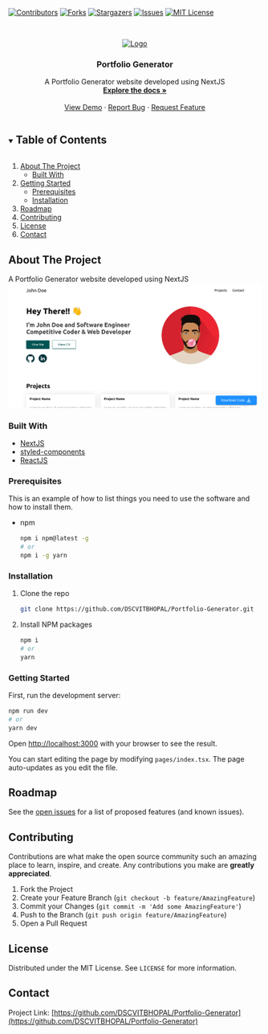 <!--
*** Thanks for checking out the Best-README-Template. If you have a suggestion
*** that would make this better, please fork the repo and create a pull request
*** or simply open an issue with the tag "enhancement".
*** Thanks again! Now go create something AMAZING! :D
***
***
***
*** To avoid retyping too much info. Do a search and replace for the following:
*** DSCVITBHOPAL, Portfolio-Generator, twitter_handle, email, Portfolio Generator, A Portfolio Generator website developed using NextJS
-->

<!-- PROJECT SHIELDS -->
<!--
*** I'm using markdown "reference style" links for readability.
*** Reference links are enclosed in brackets [ ] instead of parentheses ( ).
*** See the bottom of this document for the declaration of the reference variables
*** for contributors-url, forks-url, etc. This is an optional, concise syntax you may use.
*** https://www.markdownguide.org/basic-syntax/#reference-style-links
-->

[![Contributors][contributors-shield]][contributors-url]
[![Forks][forks-shield]][forks-url]
[![Stargazers][stars-shield]][stars-url]
[![Issues][issues-shield]][issues-url]
[![MIT License][license-shield]][license-url]

<!-- [![LinkedIn][linkedin-shield]][linkedin-url] -->

<!-- PROJECT LOGO -->
<br />
<p align="center">
  <a href="https://github.com/DSCVITBHOPAL/Portfolio-Generator">
    <img src="public/favicon.ico" alt="Logo" width="80" height="80">
  </a>

  <h3 align="center">Portfolio Generator</h3>

  <p align="center">
    A Portfolio Generator website developed using NextJS
    <br />
    <a href="https://github.com/DSCVITBHOPAL/Portfolio-Generator"><strong>Explore the docs »</strong></a>
    <br />
    <br />
    <a href="https://github.com/DSCVITBHOPAL/Portfolio-Generator">View Demo</a>
    ·
    <a href="https://github.com/DSCVITBHOPAL/Portfolio-Generator/issues">Report Bug</a>
    ·
    <a href="https://github.com/DSCVITBHOPAL/Portfolio-Generator/issues">Request Feature</a>
  </p>
</p>

<!-- TABLE OF CONTENTS -->
<details open="open">
  <summary><h2 style="display: inline-block">Table of Contents</h2></summary>
  <ol>
    <li>
      <a href="#about-the-project">About The Project</a>
      <ul>
        <li><a href="#built-with">Built With</a></li>
      </ul>
    </li>
    <li>
      <a href="#getting-started">Getting Started</a>
      <ul>
        <li><a href="#prerequisites">Prerequisites</a></li>
        <li><a href="#installation">Installation</a></li>
      </ul>
    </li>
    <li><a href="#roadmap">Roadmap</a></li>
    <li><a href="#contributing">Contributing</a></li>
    <li><a href="#license">License</a></li>
    <li><a href="#contact">Contact</a></li>
  </ol>
</details>

<!-- ABOUT THE PROJECT -->

## About The Project

A Portfolio Generator website developed using NextJS
![preview-page](public/ss1.png)

### Built With

- [NextJS](https://nextjs.org/)
- [styled-components](https://styled-components.com/)
- [ReactJS](https://reactjs.org/)

<!-- GETTING STARTED -->

### Prerequisites

This is an example of how to list things you need to use the software and how to install them.

- npm
  ```sh
  npm i npm@latest -g
  # or
  npm i -g yarn
  ```

### Installation

1. Clone the repo
   ```sh
   git clone https://github.com/DSCVITBHOPAL/Portfolio-Generator.git
   ```
2. Install NPM packages
   ```sh
   npm i
   # or
   yarn
   ```

<!-- USAGE EXAMPLES -->

### Getting Started

First, run the development server:

```bash
npm run dev
# or
yarn dev
```

Open [http://localhost:3000](http://localhost:3000) with your browser to see the result.

You can start editing the page by modifying `pages/index.tsx`. The page auto-updates as you edit the file.

<!-- ROADMAP -->

## Roadmap

See the [open issues](https://github.com/DSCVITBHOPAL/Portfolio-Generator/issues) for a list of proposed features (and known issues).

<!-- CONTRIBUTING -->

## Contributing

Contributions are what make the open source community such an amazing place to learn, inspire, and create. Any contributions you make are **greatly appreciated**.

1. Fork the Project
2. Create your Feature Branch (`git checkout -b feature/AmazingFeature`)
3. Commit your Changes (`git commit -m 'Add some AmazingFeature'`)
4. Push to the Branch (`git push origin feature/AmazingFeature`)
5. Open a Pull Request

<!-- LICENSE -->

## License

Distributed under the MIT License. See `LICENSE` for more information.

<!-- CONTACT -->

## Contact

Project Link: [https://github.com/DSCVITBHOPAL/Portfolio-Generator](https://github.com/DSCVITBHOPAL/Portfolio-Generator)

<!-- ACKNOWLEDGEMENTS -->
<!--
## Acknowledgements

- []()
- []()
- []() -->

<!-- MARKDOWN LINKS & IMAGES -->
<!-- https://www.markdownguide.org/basic-syntax/#reference-style-links -->

[contributors-shield]: https://img.shields.io/github/contributors/DSCVITBHOPAL/Portfolio-Generator.svg?style=for-the-badge
[contributors-url]: https://github.com/DSCVITBHOPAL/Portfolio-Generator/graphs/contributors
[forks-shield]: https://img.shields.io/github/forks/DSCVITBHOPAL/Portfolio-Generator.svg?style=for-the-badge
[forks-url]: https://github.com/DSCVITBHOPAL/Portfolio-Generator/network/members
[stars-shield]: https://img.shields.io/github/stars/DSCVITBHOPAL/Portfolio-Generator.svg?style=for-the-badge
[stars-url]: https://github.com/DSCVITBHOPAL/Portfolio-Generator/stargazers
[issues-shield]: https://img.shields.io/github/issues/DSCVITBHOPAL/Portfolio-Generator.svg?style=for-the-badge
[issues-url]: https://github.com/DSCVITBHOPAL/Portfolio-Generator/issues
[license-shield]: https://img.shields.io/github/license/DSCVITBHOPAL/Portfolio-Generator.svg?style=for-the-badge
[license-url]: https://github.com/DSCVITBHOPAL/Portfolio-Generator/blob/master/LICENSE.txt
[linkedin-shield]: https://img.shields.io/badge/-LinkedIn-black.svg?style=for-the-badge&logo=linkedin&colorB=555
[linkedin-url]: https://linkedin.com/in/DSCVITBHOPAL
